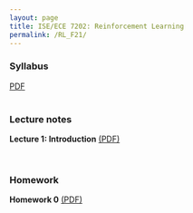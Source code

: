 ```yaml
---
layout: page
title: ISE/ECE 7202: Reinforcement Learning
permalink: /RL_F21/
---
```


<h3>Syllabus</h3> <a href="{{ site.baseurl }}/teaching/RL_F21/syllabus.pdf">PDF</a><br> 

<br>
<h3>Lecture notes</h3>

__Lecture 1: Introduction__ <a href="{{ site.baseurl }}/teaching/RL_F21/1_ Introduction.pdf">(PDF)</a><br> 

<br>
<h3>Homework</h3>

__Homework 0__ <a href="{{ site.baseurl }}/teaching/RL_F21/HW0.pdf">(PDF)</a><br> 
